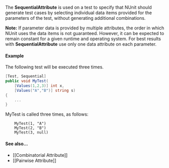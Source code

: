 The **SequentialAttribute** is used on a test to specify that NUnit should
generate test cases by selecting individual data items provided
for the parameters of the test, without generating additional
combinations.

**Note:** If parameter data is provided by multiple attributes,
the order in which NUnit uses the data items is not guaranteed. However,
it can be expected to remain constant for a given runtime and operating
system. For best results with **SequentialAttribute** use only one
data attribute on each parameter.
   
#### Example

The following test will be executed three times.

```C#
[Test, Sequential]
public void MyTest(
    [Values(1,2,3)] int x,
    [Values("A","B")] string s)
{
    ...
}
```

MyTest is called three times, as follows:

```
	MyTest(1, "A")
	MyTest(2, "B")
	MyTest(3, null)
```

#### See also...
 * [[Combinatorial Attribute]]
 * [[Pairwise Attribute]]
